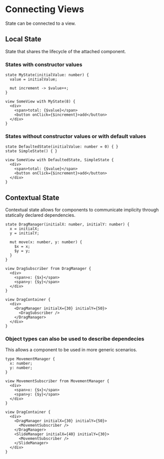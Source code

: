 # Connecting Views

State can be connected to a view.

## Local State

State that shares the lifecycle of the attached component.

### States with constructor values

```
state MyState(initialValue: number) {
  value = initialValue;

  mut increment -> $value++;
}

view SomeView with MyState(8) {
  <div>
    <span>total: {$value}</span>
    <button onClick={$increment}>add</button>
  </div>
}
```

### States without constructor values or with default values

```
state DefaultedState(initialValue: number = 0) { }
state SimpleState() { }

view SomeView with DefaultedState, SimpleState {
  <div>
    <span>total: {$value}</span>
    <button onClick={$increment}>add</button>
  </div>
}
```

## Contextual State

Contextual state allows for components to communicate implicity through statically declared dependencies.

```
state DragManager(initialX: number, initialY: number) {
  x = initialX;
  y = initialY;

  mut move(x: number, y: number) {
    $x = x;
    $y = y;
  }
}

view DragSubscriber from DragManager {
  <div>
    <span>x: {$x}</span>
    <span>y: {$y}</span>
  </div>
}

view DragContainer {
  <div>
    <DragManager initialX={30} initialY={50}>
      <DragSubscriber />
    </DragManager>
  </div>
}
```

### Object types can also be used to describe dependecies

This allows a component to be used in more generic scenarios.

```
type MovementManager {
  x: number;
  y: number;
}

view MovementSubscriber from MovementManager {
  <div>
    <span>x: {$x}</span>
    <span>y: {$y}</span>
  </div>
}

view DragContainer {
  <div>
    <DragManager initialX={30} initialY={50}>
      <MovementSubscriber />
    </DragManager>
    <SlideManager initialX={40} initialY={30}>
      <MovementSubscriber />
    </SlideManager>
  </div>
}
```
